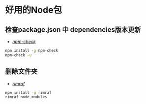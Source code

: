 # 好用的Node包

## 检查package.json 中 dependencies版本更新

- [*npm-check*](https://www.npmjs.com/package/npm-check)

```bash
npm install -g npm-check
npm-check -u
```

## 删除文件夹

- [*rimraf*](https://www.npmjs.com/package/rimraf)

```bash
npm install -g rimraf
rimraf node_modules
```
